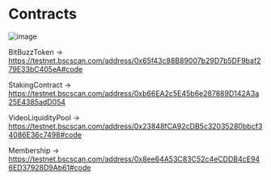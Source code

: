 # Contracts

![image](https://github.com/Bitbizzo/contract/assets/69464744/ad16b234-679d-4e19-aef5-4f3e8df56f92)


BitBuzzToken -> https://testnet.bscscan.com/address/0x65f43c88B89007b29D7b5DF9baf279E33bC405eA#code

StakingContract -> https://testnet.bscscan.com/address/0xb66EA2c5E45b6e287889D142A3a25E4385adD054

VideoLiquidityPool -> https://testnet.bscscan.com/address/0x23848fCA92cDB5c32035280bbcf34086E36c7498#code

Membership -> https://testnet.bscscan.com/address/0x8ee64A53C83C52c4eCDDB4cE946ED37928D9Ab61#code
